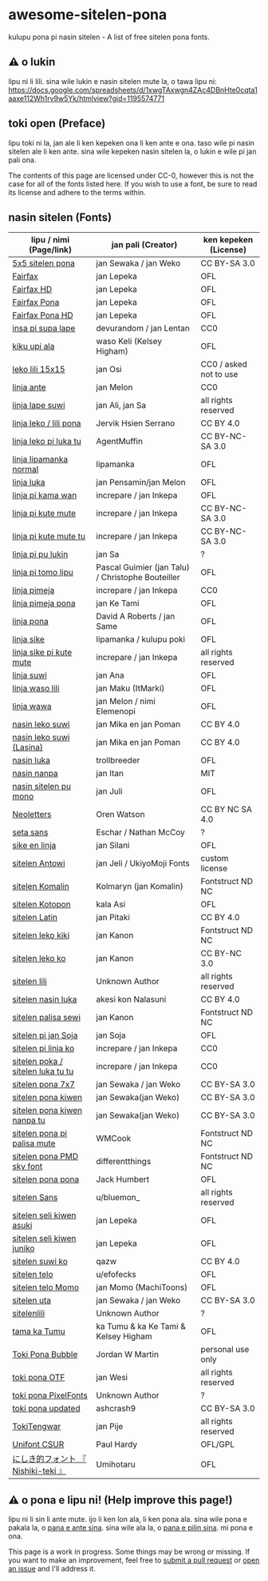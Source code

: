 
# awesome-sitelen-pona
kulupu pona pi nasin sitelen - A list of free sitelen pona fonts.

## ⚠️ o lukin
lipu ni li lili. sina wile lukin e nasin sitelen mute la, o tawa lipu ni:
https://docs.google.com/spreadsheets/d/1xwgTAxwgn4ZAc4DBnHte0cqta1aaxe112Wh1rv9w5Yk/htmlview?gid=1195574771

## toki open (Preface)
lipu toki ni la, jan ale li ken kepeken ona li ken ante e ona. taso wile pi nasin sitelen ale li ken ante. sina wile kepeken nasin sitelen la, o lukin e wile pi jan pali ona.

The contents of this page are licensed under CC-0, however this is not the case for all of the fonts listed here. If you wish to use a font, be sure to read its license and adhere to the terms within.

## nasin sitelen (Fonts)
| lipu / nimi (Page/link) | jan pali (Creator) | ken kepeken (License)
|--|--|--|
|[5x5 sitelen pona](https://fontstruct.com/fontstructions/show/1798201/5x5-sitelen-pona) | jan Sewaka / jan Weko | CC BY-SA 3.0
|[Fairfax](https://www.kreativekorp.com/software/fonts/fairfax/) | jan Lepeka | OFL
|[Fairfax HD](https://www.kreativekorp.com/software/fonts/fairfaxhd/) | jan Lepeka | OFL
|[Fairfax Pona](https://www.kreativekorp.com/software/fonts/fairfaxpona/) | jan Lepeka | OFL
|[Fairfax Pona HD](https://www.kreativekorp.com/software/fonts/fairfaxponahd/) | jan Lepeka | OFL
|[insa pi supa lape](https://devurandom.xyz/tokipona/supalape.html) | devurandom / jan Lentan | CC0
|[kiku upi ala](https://kelseyhigham.github.io/kiku-upi-ala/) | waso Keli (Kelsey Higham) | OFL
|[leko lili 15x15](https://toki.pona.billsmugs.com/lipu-tenpo/2022-05-15-sitelen_pona/) | jan Osi | CC0 / asked not to use
|[linja ante](https://nilakayas.neocities.org/karya/linja-ante.html) | jan Melon | CC0
|[linja lape suwi](https://greenguy5294.github.io/linjalapesuwi/) | jan Ali, jan Sa | all rights reserved
|[linja leko / lili pona](https://github.com/pguimier/pali-sitelen/tree/master/plugins/linjaleko) | Jervik Hsien Serrano | CC BY 4.0
|[linja leko pi luka tu](https://fontstruct.com/fontstructions/show/2002090/linja-leko-pi-luka-tu) | AgentMuffin | CC BY-NC-SA 3.0
|[linja lipamanka normal](https://github.com/lipamanka/linja-lipamanka-0) | lipamanka | OFL
|[linja luka](https://github.com/janMelon/linja-luka) | jan Pensamin/jan Melon | OFL
|[linja pi kama wan](https://github.com/pguimier/pali-sitelen/tree/master/plugins/linjapikamawan) | increpare / jan Inkepa | OFL
|[linja pi kute mute](https://fontstruct.com/fontstructions/show/1678777/linja-pi-kute-mute) | increpare / jan Inkepa | CC BY-NC-SA 3.0
|[linja pi kute mute tu](https://github.com/increpare/linja_pi_kute_mute) | increpare / jan Inkepa | CC BY-NC-SA 3.0
|[linja pi pu lukin](https://jansa-tp.github.io/linja-pi-pu-lukin/) | jan Sa | ?
|[linja pi tomo lipu](https://web.archive.org/web/20190222101854/http://www.tomo-lipu.net:80/) | Pascal Guimier (jan Talu) / Christophe Bouteiller | OFL
|[linja pimeja](https://web.archive.org/web/20200908080324if_/https://github.com/increpare/linja_pimeja) | increpare / jan Inkepa | CC0
|[linja pimeja pona](http://antetokipona.infinityfreeapp.com/font/) | jan Ke Tami | OFL
|[linja pona](http://musilili.net/linja-pona/) | David A Roberts / jan Same | OFL
|[linja sike](https://github.com/Wyub/Wyub.github.io/blob/main/tokipona/linja-sike-5.otf) | lipamanka / kulupu poki | OFL
|[linja sike pi kute mute](https://github.com/increpare/linja_pi_kute_mute) | increpare / jan Inkepa | all rights reserved
|[linja suwi](https://linjasuwi.ap5.dev/) | jan Ana | OFL
|[linja waso lili](https://github.com/ItMarki/linja-waso) | jan Maku (ItMarki) | OFL
|[linja wawa](https://github.com/janMelon/linjawawa/blob/main/font-files/linjawawa1.21.ttf) | jan Melon / nimi Elemenopi | OFL
|[nasin leko suwi](https://nasin.leko.la/) | jan Mika en jan Poman | CC BY 4.0
|[nasin leko suwi (Lasina)](https://nasin.leko.la/) | jan Mika en jan Poman | CC BY 4.0
|[nasin luka](https://cdn.discordapp.com/attachments/952797418381000806/1069284265860276254/nasin_luka_1.1.otf) | trollbreeder | OFL
|[nasin nanpa](https://github.com/ETBCOR/linja-nanpa) | jan Itan | MIT
|[nasin sitelen pu mono](https://cdn.discordapp.com/attachments/952797418381000806/977143643896950814/NasinSitelenPuMono.otf) | jan Juli | OFL
|[Neoletters](http://www.orenwatson.be/fontdemo.htm) | Oren Watson | CC BY NC SA 4.0
|[seta sans](https://jcdietrich.github.io/TokiPonaSetaSans-Regular2.otf) | Eschar / Nathan McCoy | ?
|[sike en linja](https://drive.google.com/file/d/1jqr0H0M6sEIScpIFPaRwARK4HXS0lkaW/view) | jan Silani | OFL
|[sitelen Antowi](https://www.reddit.com/r/tokipona/comments/ususnn/sitelen_antowi_material_design_style_sitelen_pona/) | jan Jeli / UkiyoMoji Fonts | custom license
|[sitelen Komalin](https://cdn.discordapp.com/attachments/301377942062366741/998615080168063006/sitelen-komalin.ttf) | Kolmaryn (jan Komalin) | Fontstruct ND NC
|[sitelen Kotopon](https://github.com/AcipenserSturio/sitelen-Kotopon) | kala Asi | OFL
|[sitelen Latin](https://www.reddit.com/r/tokipona/comments/rau3lr/sitelen_sitelen_font_with_containers/) | jan Pitaki | CC BY 4.0
|[sitelen leko kiki](https://fontstruct.com/fontstructions/show/2139247/sitelen-leko-kiki) | jan Kanon | Fontstruct ND NC
|[sitelen leko ko](https://fontstruct.com/fontstructions/show/2107711/sitelen-leko-ko) | jan Kanon | CC BY-NC 3.0
|[sitelen lili](https://cdn.discordapp.com/attachments/340307145373253642/1013156104999534603/sitelen-lili.ttf) | Unknown Author | all rights reserved
|[sitelen nasin luka](https://cdn.discordapp.com/attachments/999566667187228673/1070719858326646925/sitelennasinluka-Regular.otf) | akesi kon Nalasuni | CC BY 4.0
|[sitelen palisa sewi](https://fontstruct.com/fontstructions/show/2108474/sitelen-palisa-sewi) | jan Kanon | Fontstruct ND NC
|[sitelen pi jan Soja](https://cdn.discordapp.com/attachments/948449040008347649/1059574539551514714/sitelen_pi_jan_Soja.ttf) | jan Soja | OFL
|[sitelen pi linja ko](https://web.archive.org/web/20201015070330/https://github.com/increpare/pixel-fonts-for-sitelen-pona) | increpare / jan Inkepa | CC0
|[sitelen poka / sitelen luka tu tu](https://github.com/pguimier/pali-sitelen/tree/master/plugins/sitelenlukatutu) | increpare / jan Inkepa | CC0
|[sitelen pona 7x7](https://fontstruct.com/fontstructions/show/1797824/sitelen-pona-7x7) | jan Sewaka / jan Weko | CC BY-SA 3.0
|[sitelen pona kiwen](https://fontstruct.com/fontstructions/show/1795634/sitelen-pona-kiwen) | jan Sewaka(jan Weko) | CC BY-SA 3.0
|[sitelen pona kiwen nanpa tu](https://fontstruct.com/fontstructions/show/1936881/sitelen-pona-kiwen-nanpa-tu) | jan Sewaka(jan Weko) | CC BY-SA 3.0
|[sitelen pona pi palisa mute](https://fontstruct.com/fontstructions/show/1905254/sitelen-pona-pi-palisa-mute) | WMCook | Fontstruct ND NC
|[sitelen pona PMD sky font](https://fontstruct.com/fontstructions/show/2117304/sitelen-pona-pmd-sky-font) | differentthings | Fontstruct ND NC
|[sitelen pona pona](https://jackhumbert.github.io/sitelen-pona-pona/) | Jack Humbert | OFL
|[sitelen Sans](https://www.reddit.com/r/tokipona/comments/kjv25w/) | u/bluemon_ | all rights reserved
|[sitelen seli kiwen asuki](https://www.kreativekorp.com/software/fonts/sitelenselikiwen/) | jan Lepeka | OFL
|[sitelen seli kiwen juniko](https://www.kreativekorp.com/software/fonts/sitelenselikiwen/) | jan Lepeka | OFL
|[sitelen suwi ko](https://www.reddit.com/r/tokipona/comments/ko4kid/sitelen_suwi_ko_a_soft_cute_sitelen_for_wet_sand/) | qazw | CC BY 4.0
|[sitelen telo](https://www.reddit.com/r/tokipona/comments/jax1x2/sitelen_telo_v101_a_japaneseinspired_logographic/) | u/efofecks | OFL
|[sitelen telo Momo](https://github.com/janMelon/sitelen-telo-Momo) | jan Momo (MachiToons) | OFL
|[sitelen uta](https://fontstruct.com/fontstructions/show/2114958/sitelen-uta-1) | jan Sewaka / jan Weko | CC BY-SA 3.0
|[sitelenlili](https://lp.plop.me/fonts/sitelenlili.ttf) | Unknown Author | ?
|[tama ka Tumu](https://github.com/RetSamys/tama-ka-Tumu) | ka Tumu & ka Ke Tami & Kelsey Higham | OFL
|[Toki Pona Bubble](https://jordanwmartin.gumroad.com/l/flpem) | Jordan W Martin | personal use only
|[toki pona OTF](https://imgur.com/a/9B6Xx) | jan Wesi | all rights reserved
|[toki pona PixelFonts](https://cdn.discordapp.com/attachments/340307145373253642/631510265455706132/tokiponaPixelFonts12Medium.ttf) | Unknown Author | ?
|[toki pona updated](https://fontstruct.com/fontstructions/show/716817/toki_pona_updated) | ashcrash9 | CC BY-SA 3.0
|[TokiTengwar](https://web.archive.org/web/20200126172548/http://tokipona.net/tp/janpije/tengwar.php) | jan Pije | all rights reserved
|[Unifont CSUR](https://unifoundry.com/unifont/) | Paul Hardy | OFL/GPL
|[にしき的フォント 『 Nishiki-teki 』](https://umihotaru.work/) | Umihotaru | OFL

## ⚠️ o pona e lipu ni! (Help improve this page!)
lipu ni li sin li ante mute. ijo li ken lon ala, li ken pona ala. sina wile pona e pakala la, o [pana e ante sina](https://github.com/Apollogeist/awesome-sitelen-pona/pulls). sina wile ala la, o [pana e pilin sina](https://github.com/Apollogeist/awesome-sitelen-pona/issues). mi pona e ona.

This page is a work in progress. Some things may be wrong or missing. If you want to make an improvement, feel free to [submit a pull request](https://github.com/Apollogeist/awesome-sitelen-pona/pulls) or [open an issue](https://github.com/Apollogeist/awesome-sitelen-pona/issues) and I'll address it.
